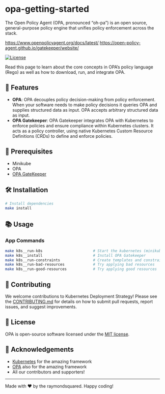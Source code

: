 # opa-getting-started

The Open Policy Agent (OPA, pronounced “oh-pa”) is an open source, general-purpose policy engine that unifies policy enforcement across the stack. 

https://www.openpolicyagent.org/docs/latest/
https://open-policy-agent.github.io/gatekeeper/website/


[![License](https://img.shields.io/badge/License-MIT-green.svg)](https://opensource.org/licenses/mit)

Read this page to learn about the core concepts in OPA’s policy language (Rego) as well as how to download, run, and integrate OPA.

## 🚀 Features

- **OPA**: OPA decouples policy decision-making from policy enforcement. When your software needs to make policy decisions it queries OPA and supplies structured data as input. OPA accepts arbitrary structured data as input.
- **OPA Gatekeeper**: OPA Gatekeeper integrates OPA with Kubernetes to enforce policies and ensure compliance within Kubernetes clusters. It acts as a policy controller, using native Kubernetes Custom Resource Definitions (CRDs) to define and enforce policies.

## 🧰 Prerequisites

- Minikube
- OPA
- [OPA GateKeeper](https://open-policy-agent.github.io/gatekeeper/website/)

## 🛠 Installation

```bash
# Install dependencies
make install
```

## 📚 Usage

### App Commands

```bash
make k8s__run-k8s                       # Start the kubernetes (minikube)
make k8s__install                       # Install OPA Gatekeeper
make k8s__run-constraints               # Create templates and constraints
make k8s__run-bad-resources             # Try applying bad resources
make k8s__run-good-resources            # Try applying good resources
```

## 🤝 Contributing

We welcome contributions to Kubernetes Deployment Strategy! Please see the [CONTRIBUTING.md](CONTRIBUTING.md) for details on how to submit pull requests, report issues, and suggest improvements.

## 📜 License

OPA is open-source software licensed under the [MIT license](http://www.apache.org/licenses/mit).

## 🙏 Acknowledgements

- [Kubernetes](https://kubernetes.io/) for the amazing framework
- [OPA](https://www.openpolicyagent.org) also for the amazing framework
- All our contributors and supporters!

---

Made with ❤️ by the raymondsquared. Happy coding!
